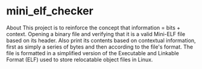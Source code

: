 # mini_elf_checker

About
This project is to reinforce the concept that information = bits + context.
Opening a binary file and verifying that it is a valid Mini-ELF file based on its header. Also print its contents based on contextual information, first as simply a series 
of bytes and then according to the file's format. The file is formatted in a simplified version of the Executable and Linkable Format (ELF) used to store relocatable object files 
in Linux.
